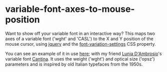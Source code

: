 # variable-font-axes-to-mouse-position
Want to show off your variable font in an interactive way? This maps two axes of a variable font ('wght' and 'CASL') to the X and Y position of the mouse cursor, using [jquery](https://github.com/jquery/jquery) and the [font-variation-settings](https://developer.mozilla.org/en-US/docs/Web/CSS/font-variation-settings) CSS property.

You can see an example of it in use [here](https://luniadambrosio.de/cantina-variable-font/); with my friend [Lunia D'Ambrosio](https://luniadambrosio.de)'s variable font [Cantina](https://luniadambrosio.de/cantina-variable-font-project/). It uses the weight ('wght') and optical size ('opsz') parameters and is inspired by old Italian typefaces from the 1950s.
